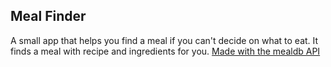 ## Meal Finder

A small app that helps you find a meal if you can't decide on what to eat. It finds a meal with recipe and ingredients for you.
[Made with the mealdb API](https://www.themealdb.com/api.php)
